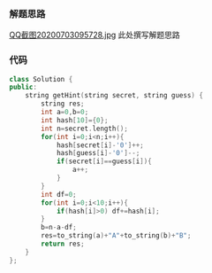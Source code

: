 ### 解题思路
 [QQ截图20200703095728.jpg](https://pic.leetcode-cn.com/a0fcd639d0bf33692612f78e9714e7500f000789ae0ad5f31fada94a6b225dda-QQ%E6%88%AA%E5%9B%BE20200703095728.jpg)
此处撰写解题思路

### 代码

```cpp
class Solution {
public:
    string getHint(string secret, string guess) {
        string res;
        int a=0,b=0;
        int hash[10]={0};
        int n=secret.length();
        for(int i=0;i<n;i++){
            hash[secret[i]-'0']++;
            hash[guess[i]-'0']--;
            if(secret[i]==guess[i]){
                a++;
            }
        }
        int df=0;
        for(int i=0;i<10;i++){
            if(hash[i]>0) df+=hash[i];   
        }
        b=n-a-df;
        res=to_string(a)+"A"+to_string(b)+"B";
        return res;
    }
};
```